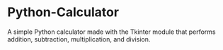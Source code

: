 # Python-Calculator
A simple Python calculator made with the Tkinter module that performs addition, subtraction, multiplication, and division.
